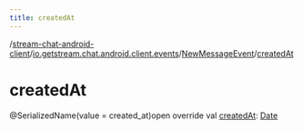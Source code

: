 ```yaml
---
title: createdAt
---
```

/[stream-chat-android-client](../../index.md)/[io.getstream.chat.android.client.events](../index.md)/[NewMessageEvent](index.md)/[createdAt](createdAt.md)  
  
  
  
# createdAt  
@SerializedName(value = created_at)open override val [createdAt](createdAt.md): [Date](https://developer.android.com/reference/kotlin/java/util/Date.html)
